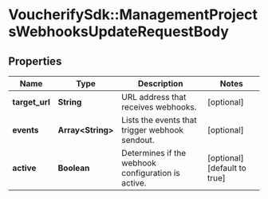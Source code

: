 # VoucherifySdk::ManagementProjectsWebhooksUpdateRequestBody

## Properties

| Name | Type | Description | Notes |
| ---- | ---- | ----------- | ----- |
| **target_url** | **String** | URL address that receives webhooks. | [optional] |
| **events** | **Array&lt;String&gt;** | Lists the events that trigger webhook sendout. | [optional] |
| **active** | **Boolean** | Determines if the webhook configuration is active. | [optional][default to true] |

